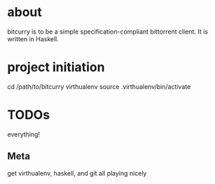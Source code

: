 # about
bitcurry is to be a simple specification-compliant bittorrent client.
It is written in Haskell.

# project initiation
cd /path/to/bitcurry
virthualenv
source .virthualenv/bin/activate

# TODOs
everything!

## Meta
get virthualenv, haskell, and git all playing nicely
